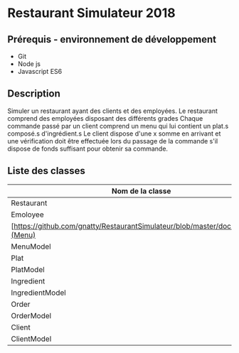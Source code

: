 # Restaurant Simulateur 2018

## Prérequis - environnement de développement
- Git
- Node js
- Javascript ES6

## Description
Simuler un restaurant ayant des clients et des employées.
Le restaurant comprend des employées disposant des différents grades
Chaque commande passé par un client comprend un menu qui lui contient un plat.s composé.s d'ingrédient.s
Le client dispose d'une x somme en arrivant et une vérification doit être effectuée lors du passage de la commande s'il dispose de fonds suffisant pour obtenir sa commande. 

## Liste des classes

| Nom de la classe
| ----
| Restaurant
| Emoloyee
| [https://github.com/gnatty/RestaurantSimulateur/blob/master/docs/Menu.md](Menu)
| MenuModel
| Plat
| PlatModel
| Ingredient
| IngredientModel
| Order
| OrderModel
| Client
| ClientModel



